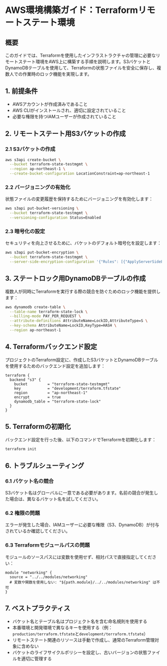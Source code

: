 # AWS環境構築ガイド：Terraformリモートステート環境

## 概要

このガイドでは、Terraformを使用したインフラストラクチャの管理に必要なリモートステート環境をAWS上に構築する手順を説明します。S3バケットとDynamoDBテーブルを使用して、Terraformの状態ファイルを安全に保存し、複数人での作業時のロック機能を実現します。

## 1. 前提条件

- AWSアカウントが作成済みであること
- AWS CLIがインストールされ、適切に設定されていること
- 必要な権限を持つIAMユーザーが作成されていること

## 2. リモートステート用S3バケットの作成

### 2.1 S3バケットの作成

```bash
aws s3api create-bucket \
  --bucket terraform-state-testmgmt \
  --region ap-northeast-1 \
  --create-bucket-configuration LocationConstraint=ap-northeast-1
```

### 2.2 バージョニングの有効化

状態ファイルの変更履歴を保持するためにバージョニングを有効化します：

```bash
aws s3api put-bucket-versioning \
  --bucket terraform-state-testmgmt \
  --versioning-configuration Status=Enabled
```

### 2.3 暗号化の設定

セキュリティを向上させるために、バケットのデフォルト暗号化を設定します：

```bash
aws s3api put-bucket-encryption \
  --bucket terraform-state-testmgmt \
  --server-side-encryption-configuration '{"Rules": [{"ApplyServerSideEncryptionByDefault": {"SSEAlgorithm": "AES256"}}]}'
```

## 3. ステートロック用DynamoDBテーブルの作成

複数人が同時にTerraformを実行する際の競合を防ぐためのロック機能を提供します：

```bash
aws dynamodb create-table \
  --table-name terraform-state-lock \
  --billing-mode PAY_PER_REQUEST \
  --attribute-definitions AttributeName=LockID,AttributeType=S \
  --key-schema AttributeName=LockID,KeyType=HASH \
  --region ap-northeast-1
```

## 4. Terraformバックエンド設定

プロジェクトのTerraform設定に、作成したS3バケットとDynamoDBテーブルを使用するためのバックエンド設定を追加します：

```hcl
terraform {
  backend "s3" {
    bucket         = "terraform-state-testmgmt"
    key            = "development/terraform.tfstate"
    region         = "ap-northeast-1"
    encrypt        = true
    dynamodb_table = "terraform-state-lock"
  }
}
```

## 5. Terraformの初期化

バックエンド設定を行った後、以下のコマンドでTerraformを初期化します：

```bash
terraform init
```

## 6. トラブルシューティング

### 6.1 バケット名の競合

S3バケット名はグローバルに一意である必要があります。名前の競合が発生した場合は、異なるバケット名を試してください。

### 6.2 権限の問題

エラーが発生した場合、IAMユーザーに必要な権限（S3、DynamoDB）が付与されているか確認してください。

### 6.3 Terraformモジュールパスの問題

モジュールのソースパスには変数を使用せず、相対パスで直接指定してください：
```hcl
module "networking" {
  source = "../../modules/networking"
  # 変数や関数を使用しない: "${path.module}/../../modules/networking" は不可
}
```

## 7. ベストプラクティス

- バケット名とテーブル名はプロジェクト名を含む命名規則を使用する
- 本番環境と開発環境で異なるキーを使用する（例：`production/terraform.tfstate`と`development/terraform.tfstate`）
- リモートステート関連のリソースは手動で作成し、通常のTerraform管理対象に含めない
- バケットのライフサイクルポリシーを設定し、古いバージョンの状態ファイルを適切に管理する